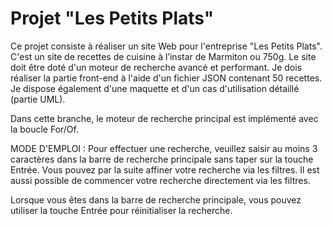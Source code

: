 # Projet "Les Petits Plats"
Ce projet consiste à réaliser un site Web pour l'entreprise "Les Petits Plats". C'est un site de recettes de cuisine à l’instar de Marmiton ou 750g. Le site doit être doté d'un moteur de recherche avancé et performant. Je dois réaliser la partie front-end à l'aide d'un fichier JSON contenant 50 recettes. Je dispose également d'une maquette et d'un cas d'utilisation détaillé (partie UML).

Dans cette branche, le moteur de recherche principal est implémenté avec la boucle For/Of.

MODE D'EMPLOI :
Pour effectuer une recherche, veuillez saisir au moins 3 caractères dans la barre de recherche principale sans taper sur la touche Entrée. Vous pouvez par la suite affiner votre recherche via les filtres. Il est aussi possible de commencer votre recherche directement via les filtres.

Lorsque vous êtes dans la barre de recherche principale, vous pouvez utiliser la touche Entrée pour réinitialiser la recherche.